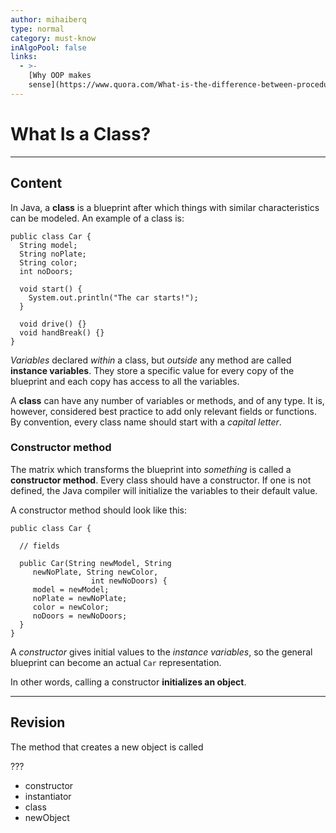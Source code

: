```yaml
---
author: mihaiberq
type: normal
category: must-know
inAlgoPool: false
links:
  - >-
    [Why OOP makes
    sense](https://www.quora.com/What-is-the-difference-between-procedural-and-object-oriented-programming){website}
---
```


# What Is a Class?


---

## Content

In Java, a **class** is a blueprint after which things with similar characteristics can be modeled. An example of a class is: 

```plain-text
public class Car {
  String model;
  String noPlate;
  String color;
  int noDoors;

  void start() {
    System.out.println("The car starts!");
  }

  void drive() {}
  void handBreak() {}
}
```

*Variables* declared *within* a class, but *outside* any method are called **instance variables**. They store a specific value for every copy of the blueprint and each copy has access to all the variables.

A **class** can have any number of variables or methods, and of any type. It is, however, considered best practice to add only relevant fields or functions. By convention, every class name should start with a *capital letter*.

### Constructor method

The matrix which transforms the blueprint into *something* is called a **constructor method**. Every class should have a constructor. If one is not defined, the Java compiler will initialize the variables to their default value.

A constructor method should look like this:

```plain-text
public class Car {

  // fields

  public Car(String newModel, String
     newNoPlate, String newColor,
                  int newNoDoors) {
     model = newModel;
     noPlate = newNoPlate;
     color = newColor;
     noDoors = newNoDoors;
  }
}
```

A *constructor* gives initial values to the *instance variables*, so the general blueprint can become an actual `Car` representation.

In other words, calling a constructor **initializes an object**.


---

## Revision

The method that creates a new object is called

???

- constructor
- instantiator
- class
- newObject
 
